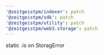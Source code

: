 ```yaml
---
'@zeitgeistpm/indexer': patch
'@zeitgeistpm/sdk': patch
'@zeitgeistpm/utility': patch
'@zeitgeistpm/web3.storage': patch
---
```


static .is on StoragError
